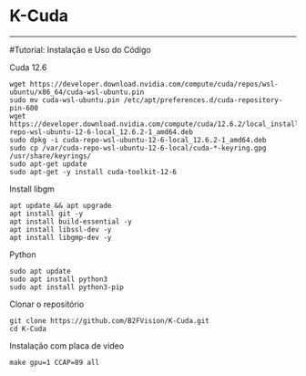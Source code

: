 # K-Cuda

--------------------------------------------------------------------------------------------------------------------




#Tutorial: Instalação e Uso do Código

Cuda 12.6
````
wget https://developer.download.nvidia.com/compute/cuda/repos/wsl-ubuntu/x86_64/cuda-wsl-ubuntu.pin
sudo mv cuda-wsl-ubuntu.pin /etc/apt/preferences.d/cuda-repository-pin-600
wget https://developer.download.nvidia.com/compute/cuda/12.6.2/local_installers/cuda-repo-wsl-ubuntu-12-6-local_12.6.2-1_amd64.deb
sudo dpkg -i cuda-repo-wsl-ubuntu-12-6-local_12.6.2-1_amd64.deb
sudo cp /var/cuda-repo-wsl-ubuntu-12-6-local/cuda-*-keyring.gpg /usr/share/keyrings/
sudo apt-get update
sudo apt-get -y install cuda-toolkit-12-6

````
Install libgm
````
apt update && apt upgrade
apt install git -y
apt install build-essential -y
apt install libssl-dev -y
apt install libgmp-dev -y
````
Python 
````
sudo apt update
sudo apt install python3
sudo apt install python3-pip
````
Clonar o repositório
````
git clone https://github.com/B2FVision/K-Cuda.git
cd K-Cuda
````
Instalação com placa de video
````
make gpu=1 CCAP=89 all
````

